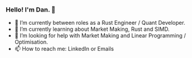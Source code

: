 ### Hello! I'm Dan. 👋

- 🔭 I’m currently between roles as a Rust Engineer / Quant Developer.
- 🌱 I’m currently learning about Market Making, Rust and SIMD.
- 🤔 I’m looking for help with Market Making and Linear Programming / Optimisation. 
- 📫 How to reach me: LinkedIn or Emails
